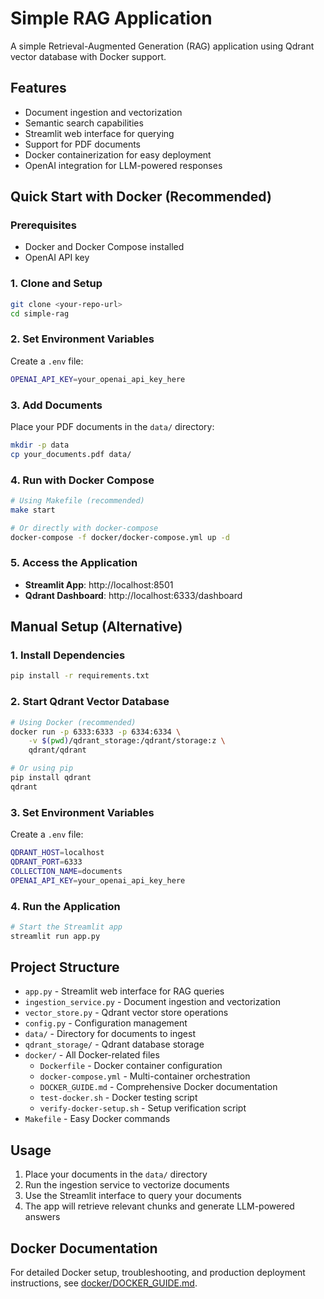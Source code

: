 # Simple RAG Application

A simple Retrieval-Augmented Generation (RAG) application using Qdrant vector database with Docker support.

## Features

- Document ingestion and vectorization
- Semantic search capabilities
- Streamlit web interface for querying
- Support for PDF documents
- Docker containerization for easy deployment
- OpenAI integration for LLM-powered responses

## Quick Start with Docker (Recommended)

### Prerequisites
- Docker and Docker Compose installed
- OpenAI API key

### 1. Clone and Setup
```bash
git clone <your-repo-url>
cd simple-rag
```

### 2. Set Environment Variables
Create a `.env` file:
```bash
OPENAI_API_KEY=your_openai_api_key_here
```

### 3. Add Documents
Place your PDF documents in the `data/` directory:
```bash
mkdir -p data
cp your_documents.pdf data/
```

### 4. Run with Docker Compose
```bash
# Using Makefile (recommended)
make start

# Or directly with docker-compose
docker-compose -f docker/docker-compose.yml up -d
```

### 5. Access the Application
- **Streamlit App**: http://localhost:8501
- **Qdrant Dashboard**: http://localhost:6333/dashboard

## Manual Setup (Alternative)

### 1. Install Dependencies
```bash
pip install -r requirements.txt
```

### 2. Start Qdrant Vector Database
```bash
# Using Docker (recommended)
docker run -p 6333:6333 -p 6334:6334 \
    -v $(pwd)/qdrant_storage:/qdrant/storage:z \
    qdrant/qdrant

# Or using pip
pip install qdrant
qdrant
```

### 3. Set Environment Variables
Create a `.env` file:
```bash
QDRANT_HOST=localhost
QDRANT_PORT=6333
COLLECTION_NAME=documents
OPENAI_API_KEY=your_openai_api_key_here
```

### 4. Run the Application
```bash
# Start the Streamlit app
streamlit run app.py
```

## Project Structure

- `app.py` - Streamlit web interface for RAG queries
- `ingestion_service.py` - Document ingestion and vectorization
- `vector_store.py` - Qdrant vector store operations
- `config.py` - Configuration management
- `data/` - Directory for documents to ingest
- `qdrant_storage/` - Qdrant database storage
- `docker/` - All Docker-related files
  - `Dockerfile` - Docker container configuration
  - `docker-compose.yml` - Multi-container orchestration
  - `DOCKER_GUIDE.md` - Comprehensive Docker documentation
  - `test-docker.sh` - Docker testing script
  - `verify-docker-setup.sh` - Setup verification script
- `Makefile` - Easy Docker commands

## Usage

1. Place your documents in the `data/` directory
2. Run the ingestion service to vectorize documents
3. Use the Streamlit interface to query your documents
4. The app will retrieve relevant chunks and generate LLM-powered answers

## Docker Documentation

For detailed Docker setup, troubleshooting, and production deployment instructions, see [docker/DOCKER_GUIDE.md](docker/DOCKER_GUIDE.md). 